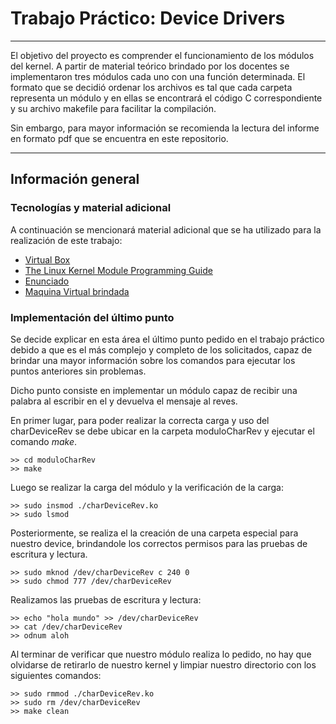 # Trabajo Práctico: Device Drivers
***
El objetivo del proyecto es comprender el funcionamiento de los módulos del kernel. A partir de material teórico brindado por los docentes se implementaron 
tres módulos cada uno con una función determinada. El formato que se decidió ordenar los archivos es tal que cada carpeta representa un módulo y en ellas se encontrará
el código C correspondiente y su archivo makefile para facilitar la compilación.

Sin embargo, para mayor información se recomienda la lectura del informe en formato pdf que se encuentra en este repositorio.
***
## Información general
### Tecnologías y material adicional
A continuación se mencionará material adicional que se ha utilizado para la realización de este trabajo:
* [Virtual Box](https://drive.google.com/file/d/1okMXF12jF2ePF_8rbaLlEZFmlI-efc66/view?usp=drive_link)
* [The Linux Kernel Module Programming Guide](https://drive.google.com/file/d/13DDYExiDclWYDp4rIYGxsOYr4hiIS_rL/view?usp=sharing)
* [Enunciado](https://drive.google.com/file/d/1lO1Ny8hYwJaefI_TGdp-iXq5uT3uA_be/view?usp=sharing)
* [Maquina Virtual brindada](https://drive.google.com/file/d/1NrkzMOM3EC9-55VPpU-ZjR1VfAiyE5aF/view?usp=drive_link)

### Implementación del último punto
Se decide explicar en esta área el último punto pedido en el trabajo práctico debido a que es el más complejo y completo de los solicitados, capaz de brindar una
mayor información sobre los comandos para ejecutar los puntos anteriores sin problemas.

Dicho punto consiste en implementar un módulo capaz de recibir una palabra al escribir en el y devuelva el mensaje al reves.

En primer lugar, para poder realizar la correcta carga y uso del charDeviceRev se debe ubicar en la carpeta moduloCharRev y ejecutar el comando *make*.
```
>> cd moduloCharRev
>> make
```
Luego se realizar la carga del módulo y la verificación de la carga:
```
>> sudo insmod ./charDeviceRev.ko
>> sudo lsmod
```
Posteriormente, se realiza el la creación de una carpeta especial para nuestro device, brindandole los correctos permisos para las pruebas de escritura y lectura.
```
>> sudo mknod /dev/charDeviceRev c 240 0
>> sudo chmod 777 /dev/charDeviceRev
```
Realizamos las pruebas de escritura y lectura:
```
>> echo "hola mundo" >> /dev/charDeviceRev
>> cat /dev/charDeviceRev
>> odnum aloh
```
Al terminar de verificar que nuestro módulo realiza lo pedido, no hay que olvidarse de retirarlo de nuestro kernel y limpiar nuestro directorio con los siguientes comandos:
```
>> sudo rmmod ./charDeviceRev.ko
>> sudo rm /dev/charDeviceRev
>> make clean
```

